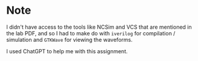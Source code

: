# Note 

I didn't have access to the tools like NCSim and VCS that are mentioned in the lab PDF, and so I had to make do with `iverilog` for compilation / simulation and `GTKWave` for viewing the waveforms. 

I used ChatGPT to help me with this assignment.

